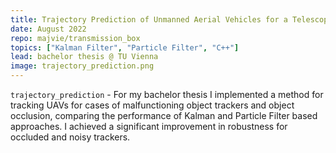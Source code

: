 ```yaml
---
title: Trajectory Prediction of Unmanned Aerial Vehicles for a Telescope System
date: August 2022
repo: majvie/transmission_box
topics: ["Kalman Filter", "Particle Filter", "C++"]
lead: bachelor thesis @ TU Vienna
image: trajectory_prediction.png
---
```


`trajectory_prediction` - For my bachelor thesis I implemented a method for tracking UAVs for cases of malfunctioning object trackers and object occlusion, comparing the performance of Kalman and Particle Filter based approaches. I achieved a significant improvement in robustness for occluded and noisy trackers. 